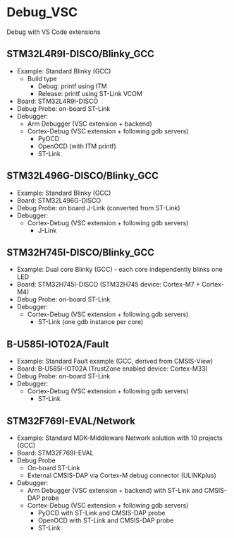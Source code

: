 # Debug_VSC
Debug with VS Code extensions

## STM32L4R9I-DISCO/Blinky_GCC
- Example: Standard Blinky (GCC)
  - Build type
    - Debug: printf using ITM
    - Release: printf using ST-Link VCOM
- Board: STM32L4R9I-DISCO
- Debug Probe: on-board ST-Link
- Debugger:
  - Arm Debugger (VSC extension + backend)
  - Cortex-Debug (VSC extension + following gdb servers)
    - PyOCD 
    - OpenOCD (with ITM printf)
    - ST-Link

## STM32L496G-DISCO/Blinky_GCC
- Example: Standard Blinky (GCC)
- Board: STM32L496G-DISCO
- Debug Probe: on board J-Link (converted from ST-Link)
- Debugger:
  - Cortex-Debug (VSC extension + following gdb servers)
    - J-Link

## STM32H745I-DISCO/Blinky_GCC
- Example: Dual core Blinky  (GCC) - each core independently blinks one LED
- Board: STM32H745I-DISCO (STM32H745 device: Cortex-M7 + Cortex-M4)
- Debug Probe: on-board ST-Link
- Debugger:
  - Cortex-Debug (VSC extension + following gdb servers)
    - ST-Link (one gdb instance per core)

## B-U585I-IOT02A/Fault
- Example: Standard Fault example (GCC, derived from CMSIS-View)
- Board: B-U585I-IOT02A (TrustZone enabled device: Cortex-M33)
- Debug Probe: on-board ST-Link
- Debugger:
  - Cortex-Debug (VSC extension + following gdb servers)
    - ST-Link

## STM32F769I-EVAL/Network
- Example: Standard MDK-Middleware Network solution with 10 projects (GCC)
- Board: STM32F769I-EVAL
- Debug Probe
  - On-board ST-Link
  -	External CMSIS-DAP via Cortex-M debug connector (ULINKplus)
- Debugger:
  -	Arm Debugger (VSC extension + backend) with ST-Link and CMSIS-DAP probe
  - Cortex-Debug (VSC extension + following gdb servers)
    - PyOCD with ST-Link and CMSIS-DAP probe
    - OpenOCD with ST-Link and CMSIS-DAP probe
    - ST-Link
